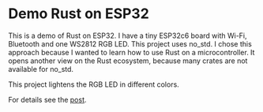 # Demo Rust on ESP32

This is a demo of Rust on ESP32. I have a tiny ESP32c6 board with Wi-Fi, Bluetooth and one WS2812 RGB LED. This project
uses no_std. I chose this approach because I wanted to learn how to use Rust on a microcontroller. It opens another view
on the Rust ecosystem, because many crates are not available for no_std.

This project lightens the RGB LED in different colors.

For details see the [post](https://www.hannay.de/en/development/rust/esp32/).